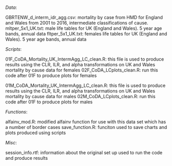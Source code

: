 $Data:$

GBRTENW_d_interm_idr_agg.csv: mortality by case from HMD for England and Wales from 2001 to 2016, intermediate classifications of cause.
mltper_5x1_UK.txt: male life tables for UK (England and Wales). 5 year age bands, annual data
fltper_5x1_UK.txt: females life tables for UK (England and Wales). 5 year age bands, annual data

$Scripts:$

01F_CoDA_Mortality_UK_IntermAgg_LC_clean.R: this file is used to produce results using the CLR, ILR, and alpha transformations on UK and Wales mortality by cause data for females
02F_CoDA_LCplots_clean.R: run this code after 01F to produce plots for females

01M_CoDA_Mortality_UK_IntermAgg_LC_clean.R: this file is used to produce results using the CLR, ILR, and alpha transformations on UK and Wales mortality by cause data for males
02M_CoDA_LCplots_clean.R: run this code after 01F to produce plots for males

$Functions:$

alfainv_mod.R: modified alfainv function for use with this data set which has a number of border cases
save_function.R: funciton used to save charts and plots produced using scripts

$Misc:$

session_info.rtf: information about the original set up used to run the code and produce results
